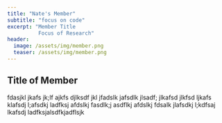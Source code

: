 ```yaml
---
title: "Nate's Member"
subtitle: "focus on code"
excerpt: "Member Title
          Focus of Research"
header:
  image: /assets/img/member.png
  teaser: /assets/img/member.png
---
```


## Title of Member

fdasjkl jkafs jk;lf ajkfs djlksdf jkl jfadslk jafsdlk jlsadf; jlkafsd jlkfsd ljkafs klafsdj l;afsdkj ladfksj afdslkj fasdlk;j asdflkj afdslkj fdsalk jlafsdkj l;kdfsaj lkafsdj ladfksjalsdfkjadflsjk
